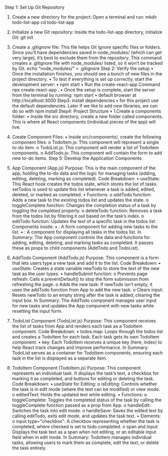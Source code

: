 Step 1: Set Up Git Repository
1.	Create a new directory for the project:
Open a terminal and run:
mkdir todo-list-app
cd todo-list-app
2.	Initialize a new Git repository:
Inside the todo-list-app directory, initialize Git:
git init
3.	Create a .gitignore file:
This file helps Git ignore specific files or folders. Since you’ll have dependencies saved in node_modules/ (which can get very large), it’s best to exclude them from the repository. This command creates a .gitignore file with node_modules/ listed, so it won’t be tracked by Git.
echo "node_modules/" > .gitignore
Step 2: Verify the setup
•	Once the installation finishes, you should see a bunch of new files in the project directory.
•	To test if everything is set up correctly, start the development server:
•	npm start
•	Run the create-react-app Command
               npx create-react-app .
•	Once the setup is complete,  start the server from the terminal by running:
                        npm start
•	default browser at http://localhost:3000
Step3: install dependencies 
•	for this project use the default dependencies. Later if we like to add new libraries, we can do so with npm install <package-name> 
Step4: Project Structure
•	 1.Create a components folder:
•	Inside the src directory, create a new folder called components. This is where all  React components (individual pieces of the app) will live.
2. Create Component Files:
•	Inside src/components/, create the following component files:
o	TodoItem.js: This component will represent a single to-do item.
o	TodoList.js: This component will render a list of TodoItem components.
o	AddTodo.js: This component will contain the form to add new to-do items.
Step 5: Develop the Application Components

1. App Component (App.js)
Purpose: This is the main component of the app, holding the to-do data and the logic for managing tasks (adding, editing, deleting, marking as completed).
Code Breakdown:
•	useState: This React hook creates the todos state, which stores the list of tasks. setTodos is used to update this list whenever a task is added, edited, deleted, or marked as completed.
•	Functions:
o	addTodo function: Adds a new task to the existing todos list and updates the state.
o	toggleComplete function: Changes the completion status of a task by toggling the completed property.
o	deleteTodo function: Removes a task from the todos list by filtering it out based on the task’s index.
o	editTodo function: Updates the text of a specific task in the todos list.
Components inside:
•	<AddTodo />: A form component for adding new tasks to the list.
•	<TodoList />: A component for displaying all tasks in the todos list.
In Summary: The App component controls the data and functions for adding, editing, deleting, and marking tasks as completed. It passes these as props to child components (AddTodo and TodoList).
 
2. AddTodo Component (AddTodo.js)
Purpose: This component is a form that lets users type a new task and add it to the list.
Code Breakdown:
•	useState: Creates a state variable newTodo to store the text of the new task as the user types.
•	handleSubmit function:
o	Prevents page refresh: Calls e.preventDefault() to stop the form submission from refreshing the page.
o	Adds the new task: If newTodo isn’t empty, it uses the addTodo function from App to add the new task.
o	Clears input: Resets newTodo to an empty string after the task is added, clearing the input box.
In Summary: The AddTodo component manages user input for new tasks and updates the App component with new tasks while resetting the input form.
 
3. TodoList Component (TodoList.js)
Purpose: This component receives the list of tasks from App and renders each task as a TodoItem component.
Code Breakdown:
•	todos.map: Loops through the todos list and creates a TodoItem for each task. Each task gets its own TodoItem component.
•	key: Each TodoItem receives a unique key (here, index) to help React track changes and improve performance.
In Summary: TodoList serves as a container for TodoItem components, ensuring each task in the list is displayed as a separate item.
4. TodoItem Component (TodoItem.js)
Purpose: This component represents an individual task. It displays the task’s text, a checkbox for marking it as completed, and buttons for editing or deleting the task.
Code Breakdown:
•	useState for Editing:
o	isEditing: Controls whether the task is in edit mode (where the text can be modified) or view mode.
o	editedText: Holds the updated text while editing.
•	Functions:
o	toggleComplete: Toggles the completed status of the task by calling the toggleComplete function passed as a prop from App.
o	handleEdit: Switches the task into edit mode.
o	handleSave: Saves the edited text by calling editTodo, exits edit mode, and updates the task text.
•	Elements:
o	input type="checkbox": A checkbox representing whether the task is completed, where checked is set to todo.completed.
o	span and input: Displays the task text as a span when not editing, or an editable input field when in edit mode.
In Summary: TodoItem manages individual tasks, allowing users to mark them as complete, edit the text, or delete the task entirely.

